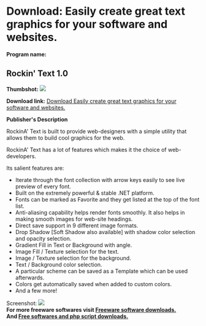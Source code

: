 # Download: Easily create great text graphics for your software and websites.

**Program name:**

## Rockin' Text 1.0

  
**Thumbshot:** ![](http://www.freewarefiles.com/screenshot/Rockintext_md.gif)   
  
**Download link:** [Download Easily create great text graphics for your software and websites.](http://freesoftwares.boysofts.com/Rockin-Text_program_13648.html)  
  


**Publisher's Description**  
  


RockinA' Text is built to provide web-designers with a simple utility that allows them to build cool graphics for the web. 

RockinA' Text has a lot of features which makes it the choice of web-developers.

Its salient features are:

  * Iterate through the font collection with arrow keys easily to see live preview of every font. 
  * Built on the extremely powerful & stable .NET platform. 
  * Fonts can be marked as Favorite and they get listed at the top of the font list. 
  * Anti-aliasing capability helps render fonts smoothly. It also helps in making smooth images for web-site headings. 
  * Direct save support in 9 different image formats. 
  * Drop Shadow [Soft Shadow also available] with shadow color selection and opacity selection. 
  * Gradient Fill in Text or Background with angle. 
  * Image Fill / Texture selection for the text. 
  * Image / Texture selection for the background. 
  * Text / Background color selection. 
  * A particular scheme can be saved as a Template which can be used afterwards. 
  * Colors get automatically saved when added to custom colors. 
  * And a few more! 

  
  
Screenshot: ![](http://www.freewarefiles.com/screenshot/Rockintext.gif)   
**For more freeware softwares visit [Freeware software downloads.](http://freesoftwares.boysofts.com/)**   
**And [Free softwares and php script downloads.](http://www.boysofts.com/)**
